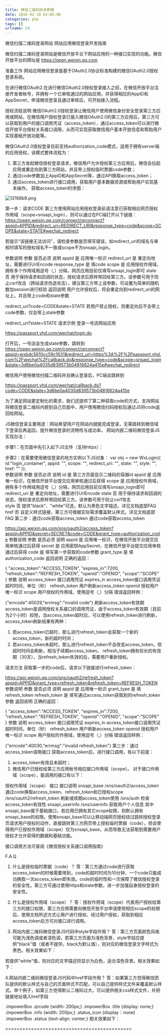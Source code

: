 ```yaml
---
title: 微信二维码技术原理
date: 2016-02-10 03:05:00
categories: php
tags: []
urlname: 24
---
```

微信扫描二维码登录网站 网站应用微信登录开发指南

微信扫描二维码登录网站是微信开放平台下网站应用的一种接口实现的功能。微信开放平台的网址是 https://open.weixin.qq.com
<!--more-->

准备工作
网站应用微信登录是基于OAuth2.0协议标准构建的微信OAuth2.0授权登录系统。

在进行微信OAuth2.在进行微信OAuth2.0授权登录接入之前，在微信开放平台注册开发者帐号，并拥有一个已审核通过的网站应用，并获得相应的AppID和AppSecret，申请微信登录且通过审核后，可开始接入流程。

授权流程说明
微信OAuth2.0授权登录让微信用户使用微信身份安全登录第三方应用或网站，在微信用户授权登录已接入微信OAuth2.0的第三方应用后，第三方可以获取到用户的接口调用凭证（access_token），通过access_token可以进行微信开放平台授权关系接口调用，从而可实现获取微信用户基本开放信息和帮助用户实现基础开放功能等。

微信OAuth2.0授权登录目前支持authorization_code模式，适用于拥有server端的应用授权。该模式整体流程为：

1. 第三方发起微信授权登录请求，微信用户允许授权第三方应用后，微信会拉起应用或重定向到第三方网站，并且带上授权临时票据code参数；
2. 通过code参数加上AppID和AppSecret等，通过API换取access_token；
3. 通过access_token进行接口调用，获取用户基本数据资源或帮助用户实现基本操作。
获取access_token时序图：

![12168b9.png][1]

第一步：请求CODE
第三方使用网站应用授权登录前请注意已获取相应网页授权作用域（scope=snsapi_login），则可以通过在PC端打开以下链接：
https://open.weixin.qq.com/connect/qrconnect?appid=APPID&redirect_uri=REDIRECT_URI&response_type=code&scope=SCOPE&state=STATE#wechat_redirect

若提示“该链接无法访问”，请检查参数是否填写错误，如redirect_uri的域名与审核时填写的授权域名不一致或scope不为snsapi_login。

参数说明
参数	是否必须	说明
appid	是	应用唯一标识
redirect_uri	是	重定向地址，需要进行UrlEncode
response_type	是	填code
scope	是	应用授权作用域，拥有多个作用域用逗号（,）分隔，网页应用目前仅填写snsapi_login即可
state	否	用于保持请求和回调的状态，授权请求后原样带回给第三方。该参数可用于防止csrf攻击（跨站请求伪造攻击），建议第三方带上该参数，可设置为简单的随机数加session进行校验
返回说明
用户允许授权后，将会重定向到redirect_uri的网址上，并且带上code和state参数

redirect_uri?code=CODE&state=STATE
若用户禁止授权，则重定向后不会带上code参数，仅会带上state参数

redirect_uri?state=STATE
请求示例
登录一号店网站应用

https://passport.yhd.com/wechat/login.do

打开后，一号店会生成state参数，跳转到
https://open.weixin.qq.com/connect/qrconnect?appid=wxbdc5610cc59c1631&redirect_uri=https%3A%2F%2Fpassport.yhd.com%2Fwechat%2Fcallback.do&response_type=code&scope=snsapi_login&state=3d6be0a4035d839573b04816624a415e#wechat_redirect

微信用户使用微信扫描二维码并且确认登录后，PC端会跳转到

https://passport.yhd.com/wechat/callback.do?code=CODE&state=3d6be0a4035d839573b04816624a415e

为了满足网站更定制化的需求，我们还提供了第二种获取code的方式，支持网站将微信登录二维码内嵌到自己页面中，用户使用微信扫码授权后通过JS将code返回给网站。

JS微信登录主要用途：网站希望用户在网站内就能完成登录，无需跳转到微信域下登录后再返回，提升微信登录的流畅性与成功率。 网站内嵌二维码微信登录JS实现办法：

步骤1：在页面中先引入如下JS文件（支持https）：
<script src="http://res.wx.qq.com/connect/zh_CN/htmledition/js/wxLogin.js"></script>
步骤2：在需要使用微信登录的地方实例以下JS对象：
                          var obj = new WxLogin({
                              id:"login_container", 
                              appid: "", 
                              scope: "", 
                              redirect_uri: "",
                              state: "",
                              style: "",
                              href: ""
                            });                          
参数说明
参数	            是否必须	说明
id	            是	        第三方页面显示二维码的容器id
appid	            是	        应用唯一标识，在微信开放平台提交应用审核通过后获得
scope	            是	        应用授权作用域，拥有多个作用域用逗号（,）分隔，网页应用目前仅填写snsapi_login即可
redirect_uri	    是	        重定向地址，需要进行UrlEncode
state	            否	        用于保持请求和回调的状态，授权请求后原样带回给第三方。该参数可用于防止csrf攻击      
style	            否	提供"black"、"white"可选，默认为黑色文字描述。详见文档底部FAQ
href	            否	自定义样式链接，第三方可根据实际需求覆盖默认样式。详见文档底部FAQ
第二步：通过code获取access_token
通过code获取access_token

https://api.weixin.qq.com/sns/oauth2/access_token?appid=APPID&secret=SECRET&code=CODE&grant_type=authorization_code
参数说明
参数	是否必须	说明
appid	是	应用唯一标识，在微信开放平台提交应用审核通过后获得
secret	是	应用密钥AppSecret，在微信开放平台提交应用审核通过后获得
code	是	填写第一步获取的code参数
grant_type	是	填authorization_code
返回说明
正确的返回：

{ 
"access_token":"ACCESS_TOKEN", 
"expires_in":7200, 
"refresh_token":"REFRESH_TOKEN",
"openid":"OPENID", 
"scope":"SCOPE" 
}
参数	说明
access_token	接口调用凭证
expires_in	access_token接口调用凭证超时时间，单位（秒）
refresh_token	用户刷新access_token
openid	授权用户唯一标识
scope	用户授权的作用域，使用逗号（,）分隔
错误返回样例：

{"errcode":40029,"errmsg":"invalid code"}
刷新access_token有效期
access_token是调用授权关系接口的调用凭证，由于access_token有效期（目前为2个小时）较短，当access_token超时后，可以使用refresh_token进行刷新，access_token刷新结果有两种：

1. 若access_token已超时，那么进行refresh_token会获取一个新的access_token，新的超时时间；
2. 若access_token未超时，那么进行refresh_token不会改变access_token，但超时时间会刷新，相当于续期access_token。
refresh_token拥有较长的有效期（30天），当refresh_token失效的后，需要用户重新授权。

请求方法
获取第一步的code后，请求以下链接进行refresh_token：

https://api.weixin.qq.com/sns/oauth2/refresh_token?appid=APPID&grant_type=refresh_token&refresh_token=REFRESH_TOKEN
参数说明
参数	是否必须	说明
appid	是	应用唯一标识
grant_type	是	填refresh_token
refresh_token	是	填写通过access_token获取到的refresh_token参数
返回说明
正确的返回：

{ 
"access_token":"ACCESS_TOKEN", 
"expires_in":7200, 
"refresh_token":"REFRESH_TOKEN", 
"openid":"OPENID", 
"scope":"SCOPE" 
}
参数	说明
access_token	接口调用凭证
expires_in	access_token接口调用凭证超时时间，单位（秒）
refresh_token	用户刷新access_token
openid	授权用户唯一标识
scope	用户授权的作用域，使用逗号（,）分隔
错误返回样例：

{"errcode":40030,"errmsg":"invalid refresh_token"}
第三步：通过access_token调用接口
获取access_token后，进行接口调用，有以下前提：

1. access_token有效且未超时；
2. 微信用户已授权给第三方应用帐号相应接口作用域（scope）。
对于接口作用域（scope），能调用的接口有以下：

授权作用域（scope）	接口	接口说明
snsapi_base	/sns/oauth2/access_token	通过code换取access_token、refresh_token和已授权scope
/sns/oauth2/refresh_token	刷新或续期access_token使用
/sns/auth	检查access_token有效性
snsapi_userinfo	/sns/userinfo	获取用户个人信息
其中snsapi_base属于基础接口，若应用已拥有其它scope权限，则默认拥有snsapi_base的权限。使用snsapi_base可以让移动端网页授权绕过跳转授权登录页请求用户授权的动作，直接跳转第三方网页带上授权临时票据（code），但会使得用户已授权作用域（scope）仅为snsapi_base，从而导致无法获取到需要用户授权才允许获得的数据和基础功能。

接口调用方法可查阅《微信授权关系接口调用指南》

F.A.Q
1. 什么是授权临时票据（code）？
答：第三方通过code进行获取access_token的时候需要用到，code的超时时间为10分钟，一个code只能成功换取一次access_token即失效。code的临时性和一次保障了微信授权登录的安全性。第三方可通过使用https和state参数，进一步加强自身授权登录的安全性。

 

2. 什么是授权作用域（scope）？
答：授权作用域（scope）代表用户授权给第三方的接口权限，第三方应用需要向微信开放平台申请使用相应scope的权限后，使用文档所述方式让用户进行授权，经过用户授权，获取到相应access_token后方可对接口进行调用。

3. 网站内嵌二维码微信登录JS代码中style字段作用？
答：第三方页面颜色风格可能为浅色调或者深色调，若第三方页面为浅色背景，style字段应提供"black"值（或者不提供，black为默认值），则对应的微信登录文字样式为黑色。相关效果如下：

 

若提供"white"值，则对应的文字描述将显示为白色，适合深色背景。相关效果如下：

 

4.网站内嵌二维码微信登录JS代码中href字段作用？
答：如果第三方觉得微信团队提供的默认样式与自己的页面样式不匹配，可以自己提供样式文件来覆盖默认样式。举个例子，如第三方觉得默认二维码过大，可以提供相关css样式文件，并把链接地址填入href字段

.impowerBox .qrcode {width: 200px;}
.impowerBox .title {display: none;}
.impowerBox .info {width: 200px;}
.status_icon {display：none}
.impowerBox .status {text-align: center;} 
相关效果如下：

 

============================================


  [1]: http://www.worileqing.top/usr/uploads/2017/04/1979070331.png